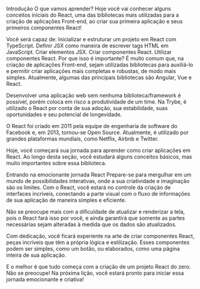 Introdução
O que vamos aprender?
Hoje você vai conhecer alguns conceitos iniciais do React,
 uma das bibliotecas mais utilizadas para a criação de aplicações
  Front-end, ao criar sua primeira aplicação e seus primeiros componentes React!

Você será capaz de:
Inicializar e estruturar um projeto em React com TypeScript.
Definir JSX como maneira de escrever tags HTML em JavaScript.
Criar elementos JSX.
Criar componentes React.
Utilizar componentes React.
Por que isso é importante?
É muito comum que, na criação de aplicações Front-end,
 sejam utilizadas bibliotecas para auxiliá-lo e permitir criar 
 aplicações mais completas e robustas, de modo mais simples. 
 Atualmente, algumas das principais bibliotecas são Angular, Vue e React.

Desenvolver uma aplicação web sem nenhuma biblioteca/framework 
é possível, porém coloca em risco a produtividade de um time. 
Na Trybe, é utilizado o React por conta de sua adoção, sua estabilidade, 
suas oportunidades e seu potencial de longevidade.

O React foi criado em 2011 pela equipe de engenharia de software
 do Facebook e, em 2013, tornou-se Open Source. Atualmente, é utilizado 
 por grandes plataformas mundiais, como Netflix, Airbnb e Twitter.

Hoje, você começará sua jornada para aprender como criar aplicações em React. 
Ao longo desta seção, você estudará alguns conceitos básicos, 
mas muito importantes sobre essa biblioteca.

Entrando na emocionante jornada React
Prepare-se para mergulhar em um mundo de possibilidades interativas,
 onde a sua criatividade e imaginação são os limites. Com o React, 
 você estará no controle da criação de interfaces incríveis, 
 conectando a parte visual com o fluxo de informações de sua aplicação de maneira simples e eficiente.

Não se preocupe mais com a dificuldade de atualizar e renderizar a tela,
 pois o React fará isso por você, e ainda garantirá que somente as partes
  necessárias sejam alteradas à medida que os dados são atualizados.

Com dedicação, você ficará experiente na arte de criar componentes React,
 peças incríveis que têm a própria lógica e estilização. Esses componentes 
 podem ser simples, como um botão, ou elaborados, como uma página inteira de sua aplicação.

E o melhor é que tudo começa com a criação de um projeto React do zero.
 Não se preocupe! Na próxima lição, você estará pronto para iniciar essa jornada emocionante e criativa!